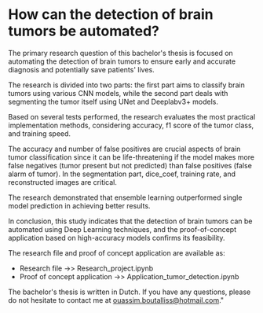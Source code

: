 # How can the detection of brain tumors be automated?
The primary research question of this bachelor's thesis is focused on automating the detection of brain tumors to ensure early and accurate diagnosis and potentially save patients' lives.

The research is divided into two parts: the first part aims to classify brain tumors using various CNN models, while the second part deals with segmenting the tumor itself using UNet and Deeplabv3+ models.

Based on several tests performed, the research evaluates the most practical implementation methods, considering accuracy, f1 score of the tumor class, and training speed.

The accuracy and number of false positives are crucial aspects of brain tumor classification since it can be life-threatening if the model makes more false negatives (tumor present but not predicted) than false positives (false alarm of tumor). In the segmentation part, dice_coef, training rate, and reconstructed images are critical.

The research demonstrated that ensemble learning outperformed single model prediction in achieving better results.

In conclusion, this study indicates that the detection of brain tumors can be automated using Deep Learning techniques, and the proof-of-concept application based on high-accuracy models confirms its feasibility.

The research file and proof of concept application are available as:

- Research file ->>  Research_project.ipynb
- Proof of concept application ->> Application_tumor_detection.ipynb

The bachelor's thesis is written in Dutch. If you have any questions, please do not hesitate to contact me at ouassim.boutalliss@hotmail.com."
